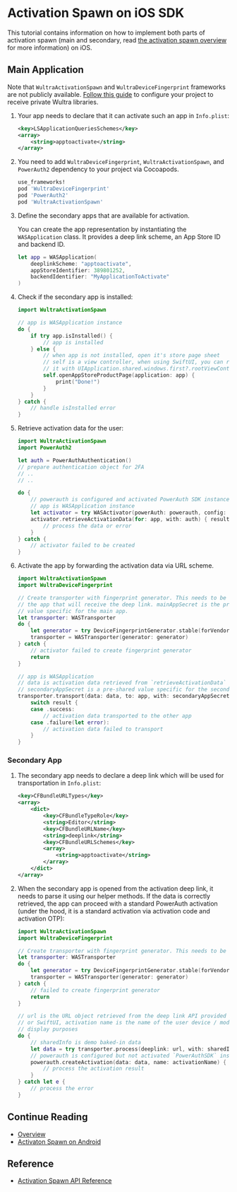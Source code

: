 # Activation Spawn on iOS SDK
<!-- AUTHOR joshis_tweets 2021-09-17T00:00:00Z -->
<!-- SIDEBAR _Sidebar.md sticky -->
<!-- TEMPLATE post -->

This tutorial contains information on how to implement both parts of activation spawn (main and secondary, read [the activation spawn overview](./Readme.md) for more information) on iOS.

## Main Application

<!-- begin box info -->
Note that `WultraActivationSpawn` and `WultraDeviceFingerprint` frameworks are not publicly available. [Follow this guide](Configuring-Private-Cocoapods-Repository.md) to configure your project to receive private Wultra libraries.
<!-- end -->

1. Your app needs to declare that it can activate such an app in `Info.plist`:

    ```xml
    <key>LSApplicationQueriesSchemes</key>
    <array>
        <string>apptoactivate</string>
    </array>
    ```

2. You need to add `WultraDeviceFingerprint`, `WultraActivationSpawn`, and `PowerAuth2` dependency to your project via Cocoapods.

    ```rb
    use_frameworks!
    pod 'WultraDeviceFingerprint'
    pod 'PowerAuth2'
    pod 'WultraActivationSpawn'
    ```

3. Define the secondary apps that are available for activation.

    You can create the app representation by instantiating the `WASApplication` class. It provides a deep link scheme, an App Store ID and backend ID.

    ```swift
    let app = WASApplication(
        deeplinkScheme: "apptoactivate",
        appStoreIdentifier: 389801252,
        backendIdentifier: "MyApplicationToActivate"
    )
    ```

4. Check if the secondary app is installed:

    ```swift
    import WultraActivationSpawn

    // app is WASApplication instance
    do {
        if try app.isInstalled() {
            // app is installed
        } else {
            // when app is not installed, open it's store page sheet
            // self is a view controller, when using SwiftUI, you can replace
            // it with UIApplication.shared.windows.first?.rootViewController?
            self.openAppStoreProductPage(application: app) {
                print("Done!")
            }
        }
    } catch {
        // handle isInstalled error
    }
    ```

5. Retrieve activation data for the user:

    ```swift
    import WultraActivationSpawn
    import PowerAuth2

    let auth = PowerAuthAuthentication()
    // prepare authentication object for 2FA
    // ..
    // ..

    do {
        // powerauth is configured and activated PowerAuth SDK instance
        // app is WASApplication instance
        let activator = try WASActivator(powerAuth: powerauth, config: .init(sslValidation: .default))
        activator.retrieveActivationData(for: app, with: auth) { result in
            // process the data or error
        }
    } catch {
        // activator failed to be created
    }
    ```

6. Activate the app by forwarding the activation data via URL scheme.

    ```swift
    import WultraActivationSpawn
    import WultraDeviceFingerprint

    // Create transporter with fingerprint generator. This needs to be the same as in
    // the app that will receive the deep link. mainAppSecret is the pre-shared
    // value specific for the main app.
    let transporter: WASTransporter
    do {
        let generator = try DeviceFingerprintGenerator.stable(forVendor: false, withAdditionalData: mainAppSecret, validFor: 10)
        transporter = WASTransporter(generator: generator)
    } catch {
        // activator failed to create fingerprint generator
        return
    }

    // app is WASApplication
    // data is activation data retrieved from `retrieveActivationData` call
    // secondaryAppSecret is a pre-shared value specific for the secondary app.
    transporter.transport(data: data, to: app, with: secondaryAppSecret) { result in
        switch result {
        case .success:
            // activation data transported to the other app
        case .failure(let error):
            // activation data failed to transport
        }
    }
    ```

### Secondary App

1. The secondary app needs to declare a deep link which will be used for transportation in `Info.plist`:

    ```xml
    <key>CFBundleURLTypes</key>
    <array>
        <dict>
            <key>CFBundleTypeRole</key>
            <string>Editor</string>
            <key>CFBundleURLName</key>
            <string>deeplink</string>
            <key>CFBundleURLSchemes</key>
            <array>
                <string>apptoactivate</string>
            </array>
        </dict>
    </array>
    ```

2. When the secondary app is opened from the activation deep link, it needs to parse it using our helper methods. If the data is correctly retrieved, the app can proceed with a standard PowerAuth activation (under the hood, it is a standard activation via activation code and activation OTP):

    ```swift
    import WultraActivationSpawn
    import WultraDeviceFingerprint

    // Create transporter with fingerprint generator. This needs to be the same as in the app that creates the deep link.
    let transporter: WASTransporter
    do {
        let generator = try DeviceFingerprintGenerator.stable(forVendor: false, withAdditionalData: mainAppSecret, validFor: 10)
        transporter = WASTransporter(generator: generator)
    } catch {
        // failed to create fingerprint generator
        return
    }

    // url is the URL object retrieved from the deep link API provided by the UIKit
    // or SwiftUI, activation name is the name of the user device / model for
    // display purposes
    do {
        // sharedInfo is demo baked-in data
        let data = try transporter.process(deeplink: url, with: sharedInfo)
        // powerauth is configured but not activated `PowerAuthSDK` instance
        powerauth.createActivation(data: data, name: activationName) { result in
        	// process the activation result
        }
    } catch let e {
        // process the error
    }
    ```

## Continue Reading

- [Overview](Readme.md#)
- [Activaton Spawn on Android](Activation-Spawn-on-Android.md#)

## Reference

- [Activation Spawn API Reference](Activation-Spawn-API-Reference.md)

